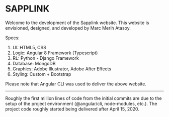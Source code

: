 # SAPPLINK

Welcome to the development of the Sapplink website. This website is envisioned, designed, and developed by Marc Merih Atasoy.

Specs:

  1)  UI: HTML5, CSS
  2)  Logic: Angular 8 Framework (Typescript)
  3)  RL: Python - Django Framework
  4)  Database: MongoDB
  5)  Graphics: Adobe Illustrator, Adobe After Effects
  6)  Styling: Custom + Bootstrap
  
  Please note that Angular CLI was used to deliver the above website.
  
-------------

Roughly the first million lines of code from the initial commits are due to the setup of the project environment (@angular/cli,
node-modules, etc.). The project code roughly started being delivered after April 15, 2020.
